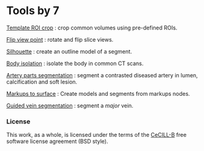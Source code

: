 # Tools by 7

[Template ROI crop](https://github.com/chir-set/Tools7/tree/master/TemplateROICrop/) : crop common volumes using pre-defined ROIs.

[Flip view point](https://github.com/chir-set/Tools7/tree/master/FlipViewPoint/) : rotate and flip slice views.

[Silhouette](https://github.com/chir-set/Tools7/tree/master/Silhouette/) : create an outline model of a segment.

[Body isolation](https://github.com/chir-set/Tools7/tree/master/BodyIsolation/) : isolate the body in common CT scans.

[Artery parts segmentation](https://github.com/chir-set/Tools7/tree/master/ArteryPartsSegmentation/) :  segment a contrasted diseased artery in lumen, calcification and soft lesion.

[Markups to surface](https://github.com/chir-set/Tools7/tree/master/MarkupsToSurface/) : Create models and segments from markups nodes.

[Guided vein segmentation](https://github.com/chir-set/Tools7/tree/master/GuidedVeinSegmentation/) :  segment a *major* vein.

### License

This work, as a whole, is licensed under the terms of the [CeCILL-B](http://cecill.info/licences/Licence_CeCILL-B_V1-en.txt) free software license agreement (BSD style).



